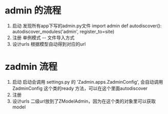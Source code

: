 # admin 的流程
1. 启动
    发现所有app下写的admin.py文件
    import admin
    def autodiscover():
         autodiscover_modules('admin', register_to=site)    
2. 注册
      单例模式    -- 文件导入方式
3. 设计urls
      根据模型自动得到对应的url
      
      
# zadmin 流程
1. 启动
    启动会调用 settings.py 的 'Zadmin.apps.ZadminConfig',
    会自动调用  ZadminConfig 这个类的ready 方法，可以在这个里面autodiscover
2. 注册
3. 设计urls
    二级url放到了ZModelAdmin，因为在这个类的对象里可以获取model
    